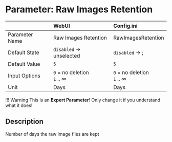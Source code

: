 # Parameter: Raw Images Retention

|                   | WebUI               | Config.ini
|:---               |:---                 |:----
| Parameter Name    | Raw Images Retention | RawImagesRetention
| Default State     | `disabled` -> unselected | `disabled` -> ;
| Default Value     | `5`                 | `5`
| Input Options     | `0` = no deletion<br> `1` .. &infin; | `0` = no deletion<br> `1` .. &infin;
| Unit              | Days                | Days


!!! Warning
    This is an **Expert Parameter**! Only change it if you understand what it does!


## Description

Number of days the raw image files are kept
